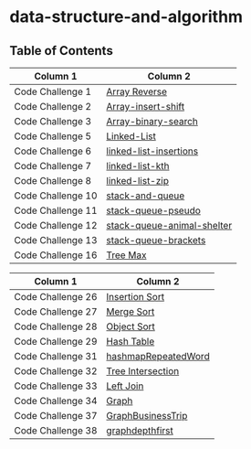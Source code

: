 # data-structure-and-algorithm

## Table of Contents

| Column 1  | Column 2  |
| ---------------- | ---------------- |
| Code Challenge 1  |[Array Reverse](./array-reverse/array-reverse.md)|
| Code Challenge 2  |[Array-insert-shift](./array-insert-shift/array-insert-shift.md)|
| Code Challenge 3  |[Array-binary-search](./array-binary-search/array-binary-search.md)|
| Code Challenge 5  |[Linked-List](./linkedListImplementation/linkedlist.md)|
| Code Challenge 6  |[linked-list-insertions](./linkedListInsertion/linked-list-insertions.md)|
| Code Challenge 7  |[linked-list-kth](./linkedListInsertion/linked-list-insertions.md)|
| Code Challenge 8  |[linked-list-zip](./linkedListInsertion/zip.md)|
| Code Challenge 10  |[stack-and-queue](./StackAndQueue/StackAndQueue.md)|
| Code Challenge 11  |[stack-queue-pseudo](./StackAndQueue/PseudoQueue.md)|
| Code Challenge 12  |[stack-queue-animal-shelter](./StackAndQueue/shelter.md)|
| Code Challenge 13  |[stack-queue-brackets](./StackAndQueue/stackqueuebrackets/brackets.md)|
| Code Challenge 16  |[Tree Max](./treeMax/tree_max.md)|


| Column 1  | Column 2  |
| ---------------- | ---------------- |
| Code Challenge 26  |[Insertion Sort](./insertionsort/insertionsort.md)|
| Code Challenge 27  |[Merge Sort](./Merge_Sort/Mergesort.md)|
| Code Challenge 28  |[Object Sort](./objectSort/objectSort.md)|
| Code Challenge 29  |[Hash Table](./hashtable/hashtable.md)|
| Code Challenge 31  |[hashmapRepeatedWord](./hashmapRepeatedWord/hashmapRepeatedWord.md)|
| Code Challenge 32  |[Tree Intersection](./TreeIntersection/treeIntersection.md)|
| Code Challenge 33  |[Left Join](./hashmapLeftJoin/hashmap_left_join.md)|
| Code Challenge 34  |[Graph](./graph/graph.md)|
| Code Challenge 37  |[GraphBusinessTrip](./graph/graphBusinessTrip.md)|
| Code Challenge 38  |[graphdepthfirst](./graph/graphDepthFiest.md)|